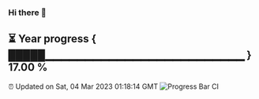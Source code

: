 ### Hi there 👋
⏳ Year progress { █████▁▁▁▁▁▁▁▁▁▁▁▁▁▁▁▁▁▁▁▁▁▁▁▁▁ } 17.00 %
---
⏰ Updated on Sat, 04 Mar 2023 01:18:14 GMT
![Progress Bar CI](https://github.com/liununu/liununu/workflows/Progress%20Bar%20CI/badge.svg)
